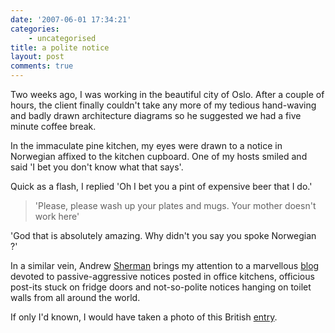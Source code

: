 ```yaml
---
date: '2007-06-01 17:34:21'
categories:
    - uncategorised
title: a polite notice
layout: post
comments: true
---
```


Two weeks ago, I was working in the beautiful city of Oslo. After a
couple of hours, the client finally couldn't take any more of my tedious
hand-waving and badly drawn architecture diagrams so he suggested we had
a five minute coffee break.

In the immaculate pine kitchen, my eyes were drawn to a notice in
Norwegian affixed to the kitchen cupboard. One of my hosts smiled and
said 'I bet you don't know what that says'.

Quick as a flash, I replied 'Oh I bet you a pint of expensive beer that
I do.'
> 'Please, please wash up your plates and mugs. Your mother doesn't work
> here'

'God that is absolutely amazing. Why didn't you say you spoke Norwegian
?'

In a similar vein, Andrew
[Sherman](http://andrewsherman.blogspot.com/2007/05/best-blog-in-world.html)
brings my attention to a marvellous
[blog](http://www.passiveaggressivenotes.com/) devoted to
passive-aggressive notices posted in office kitchens, officious post-its
stuck on fridge doors and not-so-polite notices hanging on toilet walls
from all around the world.

If only I'd known, I would have taken a photo of this British
[entry](http://www.nbrightside.com/blog/2006/12/07/british-toilet-humour/).
